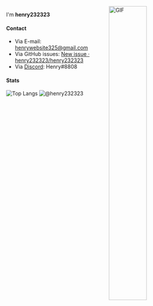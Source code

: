 <img align="right" width="45%" height="45%" alt="GIF" src="https://c10.patreonusercontent.com/3/eyJwIjoxfQ%3D%3D/patreon-media/p/post/32781552/08b3c0c8254a4cf4a00144f4604152e7/1.gif?token-time=1600111727&token-hash=gDhx-96hjeqqTYj9VzgO1NxScHc5J6r7Eq4Jktdg2eU%3D" />

I'm **henry232323**

#### Contact
- Via E-mail: [henrywebsite325@gmail.com](mailto:dianliang233@gmail.com)
- Via GitHub issues: [New issue · henry232323/henry232323](https://github.com/henry232323/henry232323/issues/new)
- Via [Discord](https://discord.com): Henry#8808

#### Stats

![Top Langs](https://github-readme-stats.vercel.app/api/top-langs/?username=henry232323&layout=compact&theme=tokyonight)
![@henry232323](https://github-readme-stats.vercel.app/api?username=henry232323&count_private=true&show_icons=true&theme=tokyonight)
